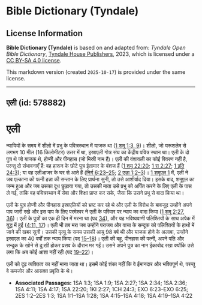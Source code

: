 # Bible Dictionary (Tyndale)

## License Information

**Bible Dictionary (Tyndale)** is based on and adapted from: _Tyndale Open Bible Dictionary_, [Tyndale House Publishers](https://tyndaleopenresources.com/), 2023, which is licensed under a [CC BY-SA 4.0 license](https://creativecommons.org/licenses/by-sa/4.0/legalcode.en).

This markdown version (created `2025-10-17`) is provided under the same license.



--------------------------------

## एली (id: 578882)

एली
===

न्यायियों के समय में शीलो में प्रभु के पवित्रस्थान में याजक था ([1 शमू 1:3, 9](https://ref.ly/1Sam1:3,1Sam1:9))। शीलो, जो यरूशलेम से लगभग 10 मील (16 किलोमीटर) उत्तर में था, इस्राएली गोत्र संघ का केंद्रीय पवित्र स्थान था। एली के दो पुत्र थे जो याजक थे, होप्नी और पीनहास (जो मिस्री नाम हैं)। एली की वंशावली का कोई विवरण नहीं है, परन्तु दो संभावनाएँ हैं: वह हारून के छोटे पुत्र ईतामार के वंशज हैं ([1 शमू 22:20](https://ref.ly/1Sam22:20); [1 रा 2:27](https://ref.ly/1Kgs2:27); [1 इति 24:3](https://ref.ly/1Chr24:3)); या वह एलीआजर के घर से आते हैं ([निर्ग 6:23–25](https://ref.ly/Exod6:23-Exod6:25); [2 एज्रा 1:2–3](https://ref.ly/2Esd1:2-2Esd1:3))। [1 शमूएल 1](https://ref.ly/1Sam1:1-1Sam1:28) में, एली ने जब एल्काना की पत्नी हन्ना की सन्तान के लिए प्रार्थना सुनी, तो उसे आशीर्वाद दिया। इसके बाद, शमूएल का जन्म हुआ और जब उसका दूध छुड़ाया गया, तो उसकी माता उसे प्रभु को अर्पित करने के लिए एली के पास ले गई, ताकि वह पवित्रस्थान में सेवा और शिक्षा प्राप्त कर सके, जैसा कि उसने प्रभु से वादा किया था।

एली के पुत्र होप्नी और पीनहास इस्राएलियों को भ्रष्ट कर रहे थे और एली के विरोध के बावजूद उन्होंने अपने पाप जारी रखे और इस पाप के लिए परमेश्वर ने एली के परिवार पर न्याय का वादा किया ([1 शमू 2:27, 36](https://ref.ly/1Sam2:27,1Sam2:36))। एली के पुत्रों का एक ही दिन में मरना था (पद [34](https://ref.ly/1Sam2:34)), और यह भविष्यवाणी पलिश्तियों के साथ अपेक में युद्ध में हुई ([4:11, 17](https://ref.ly/1Sam4:11,1Sam4:17))। एली भी तब मरा जब उन्होंने पराजय और वाचा के सन्दूक को पलिश्तियों के हाथों में जाने की खबर सुनी। उसकी मृत्यु के समय उसकी आयु 98 वर्ष थी और याजक होने के अलावा, उन्होंने इस्राएल का 40 वर्षों तक न्याय किया (पद [15–18](https://ref.ly/1Sam4:15-1Sam4:18))। एली की बहू, पीनहास की पत्नी, अपने पति और सन्दूक के खोने से दु:खी होकर प्रसव के दौरान मर गईं। उसने अपने पुत्र का नाम ईकाबोद रखा क्योंकि उसे लगा कि अब कोई आशा नहीं रही (पद [19–22](https://ref.ly/1Sam4:19-1Sam4:22))।

एली को दृढ़ व्यक्तित्व का नहीं माना जाता था। इसमें कोई शंका नहीं कि वे ईमानदार और भक्तिपूर्ण थे, परन्तु वे कमजोर और आसक्त प्रवृत्ति के थे।

* **Associated Passages:** 1SA 1:3; 1SA 1:9; 1SA 2:27; 1SA 2:34; 1SA 2:36; 1SA 4:11; 1SA 4:17; 1SA 22:20; 1KI 2:27; 1CH 24:3; EXO 6:23–EXO 6:25; 2ES 1:2–2ES 1:3; 1SA 1:1–1SA 1:28; 1SA 4:15–1SA 4:18; 1SA 4:19–1SA 4:22

